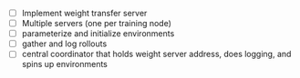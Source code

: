 - [ ] Implement weight transfer server
- [ ] Multiple servers (one per training node)
- [ ] parameterize and initialize environments
- [ ] gather and log rollouts
- [ ] central coordinator that holds weight server address, does logging, and spins up environments
